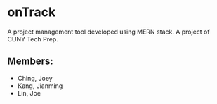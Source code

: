 # onTrack
A project management tool developed using MERN stack.
A project of CUNY Tech Prep.

## Members:
- Ching, Joey
- Kang, Jianming
- Lin, Joe